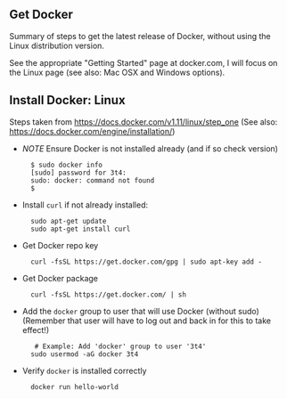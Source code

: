 Get Docker
----------

Summary of steps to get the latest release of Docker, without using the
Linux distribution version.

See the appropriate "Getting Started" page at docker.com, I will focus
on the Linux page (see also: Mac OSX and Windows options).

Install Docker: Linux 
---------------------

Steps taken from https://docs.docker.com/v1.11/linux/step_one
(See also: https://docs.docker.com/engine/installation/)

 - *NOTE* Ensure Docker is not installed already (and if so check version)

   ```
     $ sudo docker info
     [sudo] password for 3t4: 
     sudo: docker: command not found
     $ 
   ```

 - Install ```curl``` if not already installed:

   ```
     sudo apt-get update
     sudo apt-get install curl
   ```

 - Get Docker repo key

   ```
     curl -fsSL https://get.docker.com/gpg | sudo apt-key add -
   ```

 - Get Docker package

   ```
     curl -fsSL https://get.docker.com/ | sh
   ```

 - Add the ```docker``` group to user that will use Docker (without sudo)
   (Remember that user will have to log out and back in for this to take effect!)
      
   ```
      # Example: Add 'docker' group to user '3t4'
     sudo usermod -aG docker 3t4
   ```

 - Verify ```docker``` is installed correctly

   ```
     docker run hello-world
   ```

